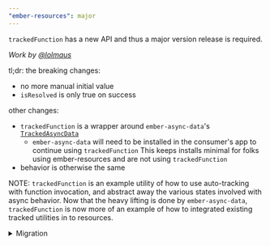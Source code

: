```yaml
---
"ember-resources": major
---
```


`trackedFunction` has a new API and thus a major version release is required.

_Work by [@lolmaus](https://github.com/lolmaus)_

tl;dr: the breaking changes:

- no more manual initial value
- `isResolved` is only true on success

other changes:

- `trackedFunction` is a wrapper around `ember-async-data`'s [`TrackedAsyncData`](https://github.com/tracked-tools/ember-async-data/blob/main/ember-async-data/src/tracked-async-data.ts)
  - `ember-async-data` will need to be installed in the consumer's app to continue using `trackedFunction`
    This keeps installs minimal for folks using ember-resources and are not using `trackedFunction`
- behavior is otherwise the same

NOTE: `trackedFunction` is an example utility of how to use auto-tracking with function invocation,
and abstract away the various states involved with async behavior. Now that the heavy lifting is done by `ember-async-data`,
`trackedFunction` is now more of an example of how to integrated existing tracked utilities in to resources.

<details><summary>Migration</summary>

**_Previously_, the state's `isResolved` property on `trackedFunction` was `true` on both success and error.**

_now_, `isFinished` can be used instead. 
`isResolved` is now only true when the function runs to completion without error, aligning with the semantics of promises.

```js
class Demo {
  foo = trackedFunction(this, async () => {
    /* ... */
  });

  <template>
    {{this.foo.isFinished}} =
      {{this.foo.isResolved}} or
      {{this.foo.isError}}
  </template>
}
```


**_Previously_, `trackedFunction` could take an initial value for its second argument.**

```js
class Demo {
  foo = trackedFunction(this, "initial value", async () => {
    /* ... */
  });
}
```

This has been removed, as initial value can be better maintained _and made more explicit_
in user-space. For example:

```js
class Demo {
  foo = trackedFunction(this, async () => {
    /* ... */
  });

  get value() {
    return this.foo.value ?? "initial value";
  }
}
```

Or, in a template:

```hbs
{{#if this.foo.value}}
  {{this.foo.value}}
{{else}}
  initial displayed content
{{/if}}
```

Or, in gjs/strict mode:

```gjs
const withDefault = (value) => value ?? 'initial value';

class Demo extends Component {
  foo = trackedFunction(this, async () => { /* ... */ });

  <template>
    {{withDefault this.foo.value}}
  </template>
}
```

</details>
